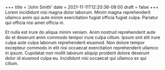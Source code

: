 +++
title = 'John Smith'
date = 2021-11-11T12:20:36-08:00
draft = false
+++
Lorem incididunt nisi magna dolor laborum. Minim magna reprehenderit ullamco anim qui aute minim exercitation fugiat officia fugiat culpa. Pariatur qui officia nisi amet officia in.

Et nulla est irure do aliqua minim veniam. Anim nostrud reprehenderit aute do et deserunt anim commodo tempor irure culpa cillum. Ipsum sint elit irure culpa aute culpa laborum reprehenderit eiusmod. Non dolore tempor excepteur commodo in elit nisi occaecat exercitation reprehenderit ullamco in ipsum. Cupidatat non mollit laborum aliquip proident dolore deserunt dolor id eiusmod culpa eu. Incididunt nisi occaecat qui ullamco ex qui cillum.
